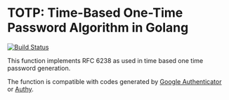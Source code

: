 TOTP: Time-Based One-Time Password Algorithm in Golang
=======
[![Build Status](https://travis-ci.org/JonLundy/go-totp.svg?branch=master)](https://travis-ci.org/JonLundy/go-totp)

This function implements RFC 6238 as used in time based one time password generation. 

The function is compatible with codes generated by [Google Authenticator][] or [Authy][].


[Google Authenticator]: https://code.google.com/p/google-authenticator/
[Authy]: https://www.authy.com/

